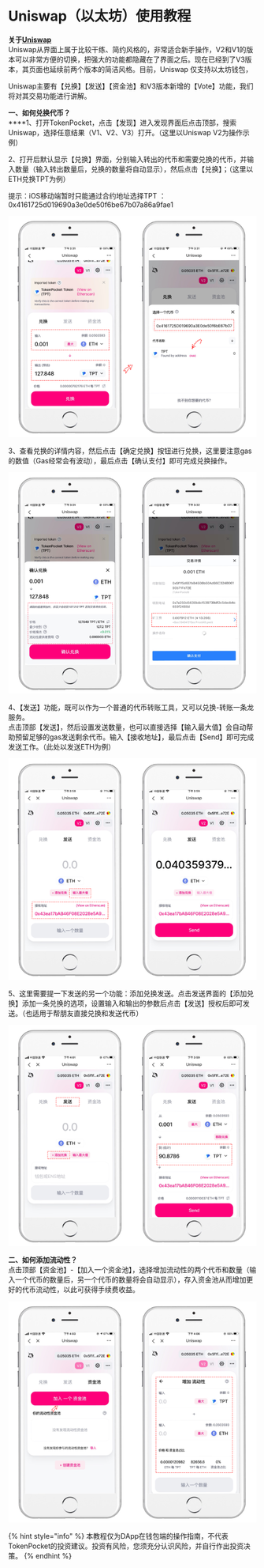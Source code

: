 # Uniswap（以太坊）使用教程

**关于**[**Uniswap**](https://uniswap.org)\
Uniswap从界面上属于比较干练、简约风格的，非常适合新手操作，V2和V1的版本可以非常方便的切换，把强大的功能都隐藏在了界面之后。现在已经到了V3版本，其页面也延续前两个版本的简洁风格。目前，Uniswap 仅支持以太坊钱包，

Uniswap主要有【兑换】【发送】【资金池】和V3版本新增的【Vote】功能，我们将对其交易功能进行讲解。

**一、如何兑换代币？**\
****1、打开TokenPocket，点击【发现】进入发现界面后点击顶部，搜索Uniswap，选择任意结果（V1、V2、V3）打开。（这里以Uniswap V2为操作示例）

2、打开后默认显示【兑换】界面，分别输入转出的代币和需要兑换的代币，并输入数量（输入转出数量后，兑换的数量将自动显示），然后点击【兑换】；（这里以ETH兑换TPT为例）

提示：iOS移动端暂时只能通过合约地址选择TPT ：0x4161725d019690a3e0de50f6be67b07a86a9fae1

![](../../.gitbook/assets/uni2.png)

3、查看兑换的详情内容，然后点击【确定兑换】按钮进行兑换，这里要注意gas的数值（Gas经常会有波动），最后点击【确认支付】即可完成兑换操作。

![](../../.gitbook/assets/uni3.png)

4、【发送】功能，既可以作为一个普通的代币转账工具，又可以兑换-转账一条龙服务。\
点击顶部【发送】，然后设置发送数量，也可以直接选择【输入最大值】会自动帮助预留足够的gas发送剩余代币。输入【接收地址】，最后点击【Send】即可完成发送工作。（此处以发送ETH为例）

![](../../.gitbook/assets/uni4.png)

5、这里需要提一下发送的另一个功能：添加兑换发送。点击发送界面的【添加兑换】添加一条兑换的选项，设置输入和输出的参数后点击【发送】授权后即可发送。（也适用于帮朋友直接兑换和发送代币）

![](../../.gitbook/assets/uni5.png)



**二、如何添加流动性？**\
点击顶部【资金池】-【加入一个资金池】，选择增加流动性的两个代币和数量（输入一个代币的数量后，另一个代币的数量将会自动显示），存入资金池从而增加更好的代币流动性，以此可获得手续费收益。

![](../../.gitbook/assets/uni6.png)

{% hint style="info" %}
本教程仅为DApp在钱包端的操作指南，不代表TokenPocket的投资建议。投资有风险，您须充分认识风险，并自行作出投资决策。
{% endhint %}

